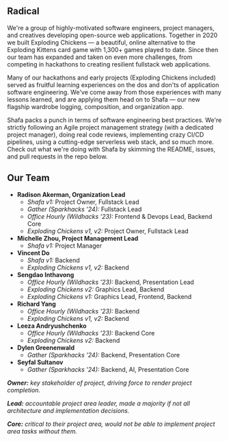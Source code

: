 ## Radical

We're a group of highly-motivated software engineers, project managers, and creatives developing open-source web applications.
Together in 2020 we built Exploding Chickens — a beautiful, online alternative to the Exploding Kittens card game with 1,300+ games played to date.
Since then our team has expanded and taken on even more challenges, from competing in hackathons to creating resilient fullstack web applications.

Many of our hackathons and early projects (Exploding Chickens included) served as fruitful learning experiences on the dos and don'ts of application software engineering.
We've come away from those experiences with many lessons learned, and are applying them head on to Shafa — our new flagship wardrobe logging, composition, and organization app.

Shafa packs a punch in terms of software engineering best practices.
We're strictly following an Agile project management strategy (with a dedicated project manager), doing real code reviews, implementing crazy CI/CD pipelines, using a cutting-edge serverless web stack, and so much more.
Check out what we're doing with Shafa by skimming the README, issues, and pull requests in the repo below.

## Our Team

- **Radison Akerman, Organization Lead**
    - *Shafa v1:* Project Owner, Fullstack Lead
    - *Gather (Sparkhacks '24):* Fullstack Lead
    - *Office Hourly (Wildhacks '23):* Frontend & Devops Lead, Backend Core
    - *Exploding Chickens v1, v2:* Project Owner, Fullstack Lead
- **Michelle Zhou, Project Management Lead**
    - *Shafa v1:* Project Manager
- **Vincent Do**
    - *Shafa v1:* Backend
    - *Exploding Chickens v1, v2:* Backend
- **Sengdao Inthavong**
    - *Office Hourly (Wildhacks '23):* Backend, Presentation Lead
    - *Exploding Chickens v2:* Graphics Lead, Backend
    - *Exploding Chickens v1:* Graphics Lead, Frontend, Backend
- **Richard Yang**
    - *Office Hourly (Wildhacks '23):* Backend
    - *Exploding Chickens v1, v2:* Backend
- **Leeza Andryushchenko**
    - *Office Hourly (Wildhacks '23):* Backend Core
    - *Exploding Chickens v2:* Backend
- **Dylen Greenenwald**
    - *Gather (Sparkhacks '24):* Backend, Presentation Core
- **Seyfal Sultanov**
    - *Gather (Sparkhacks '24):* Backend, AI, Presentation Core

***Owner:*** *key stakeholder of project, driving force to render project completion.*

***Lead:*** *accountable project area leader, made a majority if not all architecture and implementation decisions.*

***Core:*** *critical to their project area, would not be able to implement project area tasks without them.*